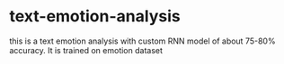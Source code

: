 # text-emotion-analysis
this is a text emotion analysis with custom RNN model of about 75-80% accuracy. It is trained on emotion dataset
